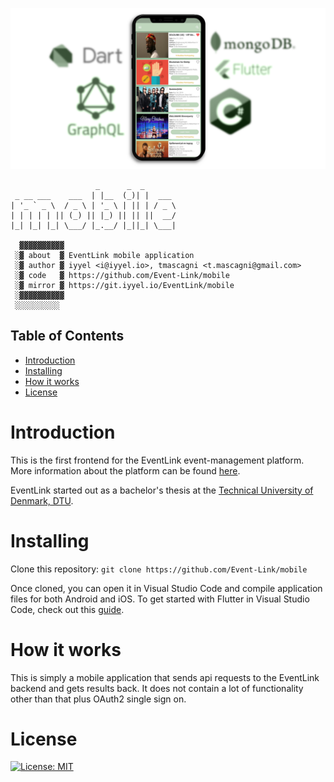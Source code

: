 ![EventLink Logo](https://github.com/Event-Link/mobile/blob/master/img/logo.jpg)

```
                   _      _  _       
 _ __ ___    ___  | |__  (_)| |  ___ 
| '_ ` _ \  / _ \ | '_ \ | || | / _ \
| | | | | || (_) || |_) || || ||  __/
|_| |_| |_| \___/ |_.__/ |_||_| \___|
                                                                               
  ▓▓▓▓▓▓▓▓▓▓
 ░▓ about  ▓ EventLink mobile application
 ░▓ author ▓ iyyel <i@iyyel.io>, tmascagni <t.mascagni@gmail.com>
 ░▓ code   ▓ https://github.com/Event-Link/mobile
 ░▓ mirror ▓ https://git.iyyel.io/EventLink/mobile
 ░▓▓▓▓▓▓▓▓▓▓
 ░░░░░░░░░░
```

## Table of Contents
 - [Introduction](#Introduction)
 - [Installing](#Installing)
 - [How it works](#How-it-works)
 - [License](#License)

# Introduction

This is the first frontend for the EventLink event-management platform. More information about the platform can be found [here](https://github.com/Event-Link/EventLink).

EventLink started out as a bachelor's thesis at the [Technical University of Denmark, DTU](https://www.dtu.dk).

# Installing

Clone this repository:
`git clone https://github.com/Event-Link/mobile`

Once cloned, you can open it in Visual Studio Code and compile application files for both Android and iOS. To get started with Flutter in Visual Studio Code, check out this [guide](https://flutter.dev/docs/development/tools/vs-code).

# How it works

This is simply a mobile application that sends api requests to the EventLink backend and gets results back. It does not contain a lot of functionality other than that plus OAuth2 single sign on.

# License

[![License: MIT](https://img.shields.io/badge/License-MIT-yellow.svg)](LICENSE.md)
